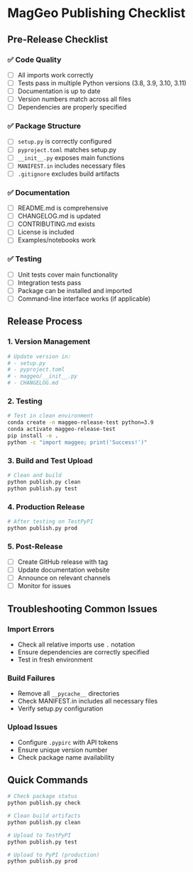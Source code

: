 # MagGeo Publishing Checklist

## Pre-Release Checklist

### ✅ Code Quality
- [ ] All imports work correctly
- [ ] Tests pass in multiple Python versions (3.8, 3.9, 3.10, 3.11)
- [ ] Documentation is up to date
- [ ] Version numbers match across all files
- [ ] Dependencies are properly specified

### ✅ Package Structure
- [ ] `setup.py` is correctly configured
- [ ] `pyproject.toml` matches setup.py
- [ ] `__init__.py` exposes main functions
- [ ] `MANIFEST.in` includes necessary files
- [ ] `.gitignore` excludes build artifacts

### ✅ Documentation
- [ ] README.md is comprehensive
- [ ] CHANGELOG.md is updated
- [ ] CONTRIBUTING.md exists
- [ ] License is included
- [ ] Examples/notebooks work

### ✅ Testing
- [ ] Unit tests cover main functionality
- [ ] Integration tests pass
- [ ] Package can be installed and imported
- [ ] Command-line interface works (if applicable)

## Release Process

### 1. Version Management
```bash
# Update version in:
# - setup.py
# - pyproject.toml
# - maggeo/__init__.py
# - CHANGELOG.md
```

### 2. Testing
```bash
# Test in clean environment
conda create -n maggeo-release-test python=3.9
conda activate maggeo-release-test
pip install -e .
python -c "import maggeo; print('Success!')"
```

### 3. Build and Test Upload
```bash
# Clean and build
python publish.py clean
python publish.py test
```

### 4. Production Release
```bash
# After testing on TestPyPI
python publish.py prod
```

### 5. Post-Release
- [ ] Create GitHub release with tag
- [ ] Update documentation website
- [ ] Announce on relevant channels
- [ ] Monitor for issues

## Troubleshooting Common Issues

### Import Errors
- Check all relative imports use `.` notation
- Ensure dependencies are correctly specified
- Test in fresh environment

### Build Failures
- Remove all `__pycache__` directories
- Check MANIFEST.in includes all necessary files
- Verify setup.py configuration

### Upload Issues
- Configure `.pypirc` with API tokens
- Ensure unique version number
- Check package name availability

## Quick Commands

```bash
# Check package status
python publish.py check

# Clean build artifacts
python publish.py clean

# Upload to TestPyPI
python publish.py test

# Upload to PyPI (production)
python publish.py prod
```
